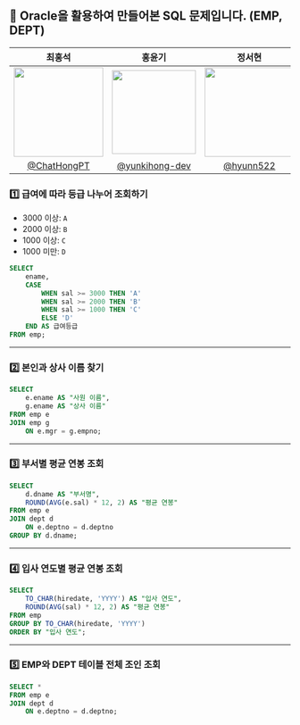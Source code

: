 ## 📌 Oracle을 활용하여 만들어본 SQL 문제입니다. (EMP, DEPT)

| 최홍석 | 홍윤기 | 정서현 |
| :---: | :---: | :---: |
| <img width="160px" src="https://github.com/user-attachments/assets/02386ffc-793b-49ec-b0e2-41f088b5f52f"/>  | <img width="150px" src="https://github.com/user-attachments/assets/e8fdc284-987f-45a4-9cdc-d473dcbcc5bb"/> | <img width="160px" src="https://github.com/user-attachments/assets/b0df1f95-5bd0-4a1b-8ca1-bbdd5a30fd8d"> |
| [@ChatHongPT](https://github.com/ChatHongPT) | [@yunkihong-dev](https://github.com/yunkihong-dev) | [@hyunn522](https://github.com/hyunn522) |

### 1️⃣ 급여에 따라 등급 나누어 조회하기

* 3000 이상: `A`
* 2000 이상: `B`
* 1000 이상: `C`
* 1000 미만: `D`

```sql
SELECT 
    ename,
    CASE
        WHEN sal >= 3000 THEN 'A'
        WHEN sal >= 2000 THEN 'B'
        WHEN sal >= 1000 THEN 'C'
        ELSE 'D'
    END AS 급여등급
FROM emp;
```
---

### 2️⃣ 본인과 상사 이름 찾기

```sql
SELECT 
    e.ename AS "사원 이름", 
    g.ename AS "상사 이름"
FROM emp e
JOIN emp g
    ON e.mgr = g.empno;
```

---

### 3️⃣ 부서별 평균 연봉 조회

```sql
SELECT 
    d.dname AS "부서명", 
    ROUND(AVG(e.sal) * 12, 2) AS "평균 연봉"
FROM emp e
JOIN dept d
    ON e.deptno = d.deptno
GROUP BY d.dname;
```

---

### 4️⃣ 입사 연도별 평균 연봉 조회

```sql
SELECT 
    TO_CHAR(hiredate, 'YYYY') AS "입사 연도",
    ROUND(AVG(sal) * 12, 2) AS "평균 연봉"
FROM emp
GROUP BY TO_CHAR(hiredate, 'YYYY')
ORDER BY "입사 연도";
```

---

### 5️⃣ EMP와 DEPT 테이블 전체 조인 조회

```sql
SELECT *
FROM emp e
JOIN dept d
    ON e.deptno = d.deptno;
```
